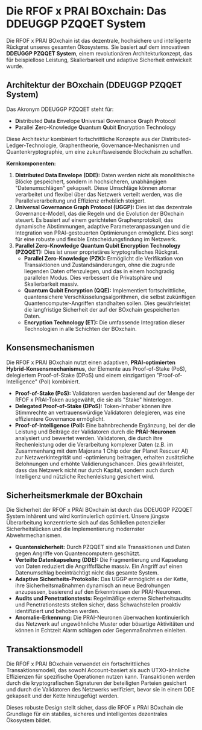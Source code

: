 # Die RFOF x PRAI BOxchain: Das DDEUGGP PZQQET System

Die RFOF x PRAI BOxchain ist das dezentrale, hochsichere und intelligente Rückgrat unseres gesamten Ökosystems. Sie basiert auf dem innovativen **DDEUGGP PZQQET System**, einem revolutionären Architekturkonzept, das für beispiellose Leistung, Skalierbarkeit und adaptive Sicherheit entwickelt wurde.

## Architektur der BOxchain (DDEUGGP PZQQET System)

Das Akronym DDEUGGP PZQQET steht für:

* **D**istributed **D**ata **E**nvelope **U**niversal **G**overnance **G**raph **P**rotocol
* **P**arallel **Z**ero-Knowledge **Q**uantum **Q**ubit **E**ncryption **T**echnology

Diese Architektur kombiniert fortschrittliche Konzepte aus der Distributed-Ledger-Technologie, Graphentheorie, Governance-Mechanismen und Quantenkryptographie, um eine zukunftsweisende Blockchain zu schaffen.

**Kernkomponenten:**

1.  **Distributed Data Envelope (DDE):** Daten werden nicht als monolithische Blöcke gespeichert, sondern in hochsicheren, unabhängigen "Datenumschlägen" gekapselt. Diese Umschläge können atomar verarbeitet und flexibel über das Netzwerk verteilt werden, was die Parallelverarbeitung und Effizienz erheblich steigert.
2.  **Universal Governance Graph Protocol (UGGP):** Dies ist das dezentrale Governance-Modell, das die Regeln und die Evolution der BOxchain steuert. Es basiert auf einem gerichteten Graphenprotokoll, das dynamische Abstimmungen, adaptive Parameteranpassungen und die Integration von PRAI-gesteuerten Optimierungen ermöglicht. Dies sorgt für eine robuste und flexible Entscheidungsfindung im Netzwerk.
3.  **Parallel Zero-Knowledge Quantum Qubit Encryption Technology (PZQQET):** Dies ist unser proprietäres kryptografisches Rückgrat.
    * **Parallel Zero-Knowledge (PZK):** Ermöglicht die Verifikation von Transaktionen und Zustandsänderungen, ohne die zugrunde liegenden Daten offenzulegen, und das in einem hochgradig parallelen Modus. Dies verbessert die Privatsphäre und Skalierbarkeit massiv.
    * **Quantum Qubit Encryption (QQE):** Implementiert fortschrittliche, quantensichere Verschlüsselungsalgorithmen, die selbst zukünftigen Quantencomputer-Angriffen standhalten sollen. Dies gewährleistet die langfristige Sicherheit der auf der BOxchain gespeicherten Daten.
    * **Encryption Technology (ET):** Die umfassende Integration dieser Technologien in alle Schichten der BOxchain.

## Konsensmechanismen

Die RFOF x PRAI BOxchain nutzt einen adaptiven, **PRAI-optimierten Hybrid-Konsensmechanismus**, der Elemente aus Proof-of-Stake (PoS), delegiertem Proof-of-Stake (DPoS) und einem einzigartigen "Proof-of-Intelligence" (PoI) kombiniert.

* **Proof-of-Stake (PoS):** Validatoren werden basierend auf der Menge der RFOF x PRAI-Token ausgewählt, die sie als "Stake" hinterlegen.
* **Delegated Proof-of-Stake (DPoS):** Token-Inhaber können ihre Stimmrechte an vertrauenswürdige Validatoren delegieren, was eine effizientere Governance ermöglicht.
* **Proof-of-Intelligence (PoI):** Eine bahnbrechende Ergänzung, bei der die Leistung und Beiträge der Validatoren durch die **PRAI-Neuronen** analysiert und bewertet werden. Validatoren, die durch ihre Rechenleistung oder die Verarbeitung komplexer Daten (z.B. im Zusammenhang mit dem Majorana 1 Chip oder der Planet Rescuer AI) zur Netzwerkintegrität und -optimierung beitragen, erhalten zusätzliche Belohnungen und erhöhte Validierungschancen. Dies gewährleistet, dass das Netzwerk nicht nur durch Kapital, sondern auch durch Intelligenz und nützliche Rechenleistung gesichert wird.

## Sicherheitsmerkmale der BOxchain

Die Sicherheit der RFOF x PRAI BOxchain ist durch das DDEUGGP PZQQET System inhärent und wird kontinuierlich optimiert. Unsere jüngste Überarbeitung konzentrierte sich auf das Schließen potenzieller Sicherheitslücken und die Implementierung modernster Abwehrmechanismen.

* **Quantensicherheit:** Durch PZQQET sind alle Transaktionen und Daten gegen Angriffe von Quantencomputern geschützt.
* **Verteilte Datenkapselung (DDE):** Die Fragmentierung und Kapselung von Daten reduziert die Angriffsfläche massiv. Ein Angriff auf einen Datenumschlag beeinträchtigt nicht das gesamte System.
* **Adaptive Sicherheits-Protokolle:** Das UGGP ermöglicht es der Kette, ihre Sicherheitsmaßnahmen dynamisch an neue Bedrohungen anzupassen, basierend auf den Erkenntnissen der PRAI-Neuronen.
* **Audits und Penetrationstests:** Regelmäßige externe Sicherheitsaudits und Penetrationstests stellen sicher, dass Schwachstellen proaktiv identifiziert und behoben werden.
* **Anomalie-Erkennung:** Die PRAI-Neuronen überwachen kontinuierlich das Netzwerk auf ungewöhnliche Muster oder bösartige Aktivitäten und können in Echtzeit Alarm schlagen oder Gegenmaßnahmen einleiten.

## Transaktionsmodell

Die RFOF x PRAI BOxchain verwendet ein fortschrittliches Transaktionsmodell, das sowohl Account-basiert als auch UTXO-ähnliche Effizienzen für spezifische Operationen nutzen kann. Transaktionen werden durch die kryptografischen Signaturen der beteiligten Parteien gesichert und durch die Validatoren des Netzwerks verifiziert, bevor sie in einem DDE gekapselt und der Kette hinzugefügt werden.

Dieses robuste Design stellt sicher, dass die RFOF x PRAI BOxchain die Grundlage für ein stabiles, sicheres und intelligentes dezentrales Ökosystem bildet.
